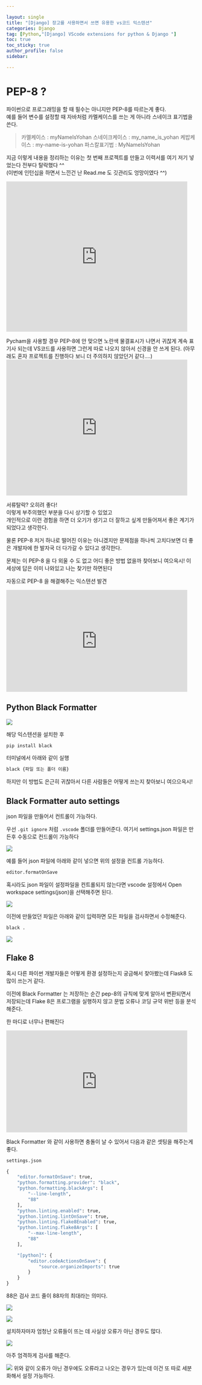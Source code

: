 ```yaml
---

layout: single
title: "[Django] 장고를 사용하면서 쓰면 유용한 vs코드 익스텐션"
categories: Django
tag: [Python,"[Django] VScode extensions for python & Django "]
toc: true
toc_sticky: true
author_profile: false
sidebar:

---
```


# PEP-8 ?


파이썬으로 프로그래밍을 할 때 필수는 아니지만 PEP-8를 따르는게 좋다.   
예를 들어 변수를 설정할 때 자바처럼 카멜케이스를 쓰는 게 아니라 스네이크 표기법을 쓴다.    

> 카멜케이스 : myNameIsYohan 
> 스네이크케이스 : my_name_is_yohan
> 케밥케이스 : my-name-is-yohan
> 파스칼표기법 : MyNameIsYohan

지금 이렇게 내용을 정리하는 이유는 첫 번째 프로젝트를 만들고 이력서를 여기 저기 넣었는다 전부다 탈락했다 ^^     
(이번에 인턴십을 하면서 느낀건 난 Read.me 도 깃관리도 엉망이였다 ^^)

<iframe src="https://giphy.com/embed/OPU6wzx8JrHna" width="480" height="398" frameBorder="0" class="giphy-embed" allowFullScreen></iframe><p><a href="https://giphy.com/gifs/spongebob-squarepants-sad-OPU6wzx8JrHna"></a></p>
Pycham을 사용할 경우 PEP-8에 안 맞으면 노란색 물결표시가 나면서 귀찮게 계속 표기사 되는데
VS코드를 사용하면 그런게 따로 나오지 않아서 신경을 안 쓰게 된다. (아무래도 혼자 프로젝트를 진행하다 보니 더 주의하지 않았던거 같다....)     

<iframe src="https://giphy.com/embed/1o1unIxJepjwepb6WS" width="480" height="360" frameBorder="0" class="giphy-embed" allowFullScreen></iframe>
<p><a href="https://giphy.com/gifs/laff-tv-omg-shocked-shook-4VUgpQ9FiYEBCA9wM1"></a></p>  

서류탈락? 오히려 좋다!     
이렇게 부주의했던 부분을 다시 상기할 수 있었고    
개인적으로 이런 경험을 하면 더 오기가 생기고 더 잘하고 싶게 만들어져서 좋은 계기가 되었다고 생각한다.    

물론 PEP-8 저거 하나로 떨어진 이유는 아니겠지만 문제점을 하나씩 고치다보면 더 좋은 개발자에 한 발자국 더 다가갈 수 있다고 생각한다.    

문제는 이 PEP-8 을 다 외울 수 도 없고 어디 좋은 방법 없을까 찾아보니 여으윽시!
이 세상에 답은 이미 나와있고 나는 찾기만 하면된다 

자동으로  PEP-8 을 해결해주는 익스텐션 발견 

<div style="width:480px"><iframe allow="fullscreen" frameBorder="0" height="270" src="https://giphy.com/embed/702ybfQFkrkrWnIByR/video" width="480"></iframe></div>

## Python Black Formatter

![](https://i.imgur.com/Y4JFYrg.png)

해당 익스텐션을 설치한 후
```python
pip install black
```

터미널에서 아래와 같이 실행
```python
black {파일 또는 폴더 이름}
```

하지만 이 방법도 은근히 귀찮아서 다른 사람들은 어떻게 쓰는지 찾아보니
여으으윽시! 

## Black Formatter auto settings

json 파일을 만들어서 컨트롤이 가능하다.

우선 `.git ignore` 처럼 `.vscode` 폴더를 만들어준다.
여기서 settings.json 파일은 만든후 수동으로 컨드롤이 가능하다

![](https://i.imgur.com/XXafaTf.png)

예를 들어 json 파일에 아래와 같이 넣으면 위의 설정을 컨트롤 가능하다.

```python
editor.formatOnSave
```

혹시라도 json 파일이 설정파일을 컨트롤되지 않는다면 vscode 설정에서
Open workspace settings(json)을 선택해주면 된다.

![](https://i.imgur.com/igq0kaZ.png)

이전에 만들었던 파일은 아래와 같이 입력하면 모든 파일을 검사하면서 수정해준다.

```python
black .
```

![](https://i.imgur.com/bWpXIOp.png)

## Flake 8

혹시 다른 파이썬 개발자들은 어떻게 환경 설정하는지 궁금해서 찾아봤는데 Flask8 도 많이 쓰는거 같다.

이전에 Black Formatter 는 저장하는 순간 pep-8의 규칙에 맞게 알아서 변환되면서 저장되는데
Flake 8은 프로그램을 실행하지 않고 문법 오류나 코딩 규약 위반 등을 분석해준다.

한 마디로 너무나 편해진다

<div style="width:480px"><iframe allow="fullscreen" frameBorder="0" height="270" src="https://giphy.com/embed/MtGY4FcgMmgzFXSXca/video" width="480"></iframe></div>


Black Formatter 와 같이 사용하면 충돌이 날 수 있어서 다음과 같은 셋팅을 해주는게 좋다.

```python
settings.json

{
    "editor.formatOnSave": true,
    "python.formatting.provider": "black",
    "python.formatting.blackArgs": [
        "--line-length",
        "88"
    ],
    "python.linting.enabled": true,
    "python.linting.lintOnSave": true,
    "python.linting.flake8Enabled": true,
    "python.linting.flake8Args": [
        "--max-line-length",
        "88"
    ],

    "[python]": {
        "editor.codeActionsOnSave": {
            "source.organizeImports": true
        }
    }
}
```

88은 검사 코드 줄이 88자의 최대라는 의미다.

![](https://i.imgur.com/Tgz1CsP.png)




![](https://i.imgur.com/b426sI8.png)

설치하자마자 엄청난 오류들이 뜨는 데 사실상 오류가 아닌 경우도 많다.

![](https://i.imgur.com/6S8xbJE.png)

아주 엄격하게 검사를 해준다.

![](https://i.imgur.com/vGPBDlP.png)
위와 같이 오류가 아닌 경우에도 오류라고 나오는 경우가 있는데 이건 또 따로 세분화해서 설정 가능하다.
